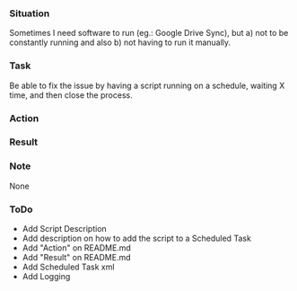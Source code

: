 ### Situation
Sometimes I need software to run (eg.: Google Drive Sync), but a) not to be constantly running and also b) not having to run it manually.

### Task
Be able to fix the issue by having a script running on a schedule, waiting X time, and then close the process.

### Action


### Result


### Note
None

### ToDo
- Add Script Description
- Add description on how to add the script to a Scheduled Task
- Add "Action" on README.md
- Add "Result" on README.md
- Add Scheduled Task xml
- Add Logging
